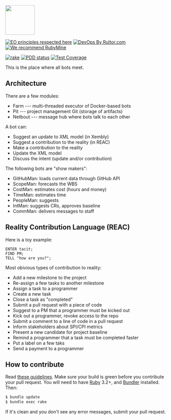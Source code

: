 <img src="https://www.zerocracy.com/logo.svg" width="92px" height="92px"/>

[![EO principles respected here](https://www.elegantobjects.org/badge.svg)](https://www.elegantobjects.org)
[![DevOps By Rultor.com](http://www.rultor.com/b/zerocracy/baza)](http://www.rultor.com/p/zerocracy/baza)
[![We recommend RubyMine](https://www.elegantobjects.org/rubymine.svg)](https://www.jetbrains.com/ruby/)

[![rake](https://github.com/zerocracy/baza/actions/workflows/rake.yml/badge.svg)](https://github.com/zerocracy/baza/actions/workflows/rake.yml)
[![PDD status](http://www.0pdd.com/svg?name=zerocracy/baza)](http://www.0pdd.com/p?name=zerocracy/baza)
[![Test Coverage](https://img.shields.io/codecov/c/github/zerocracy/baza.svg)](https://codecov.io/github/zerocracy/baza?branch=master)

This is the place where all bots meet.

## Architecture

There are a few modules:

  * Farm --- multi-threaded executor of Docker-based bots
  * Pit --- project management Git (storage of artifacts)
  * Netbout --- message hub where bots talk to each other

A bot can:

  * Suggest an update to XML model (in Xembly)
  * Suggest a contribution to the reality (in REAC)
  * Make a contribution to the reality
  * Update the XML model
  * Discuss the intent (update and/or contribution)

The following bots are "show makers":

  * GitHubMan: loads current data through GitHub API
  * ScopeMan: forecasts the WBS 
  * CostMan: estimates cost (hours and money)
  * TimeMan: estimates time
  * PeopleMan: suggests 
  * IntMan: suggests CRs, approves baseline
  * CommMan: delivers messages to staff

## Reality Contribution Language (REAC)

Here is a toy example:

```
ENTER tacit;
FIND PM;
TELL "how are you?";
```

Most obivious types of contribution to reality:

  * Add a new milestone to the project
  * Re-assign a few tasks to another milestone
  * Assign a task to a programmer
  * Create a new task
  * Close a task as "completed"
  * Submit a pull request with a piece of code
  * Suggest to a PM that a programmer must be kicked out
  * Kick out a programmer, revoke access to the repo
  * Submit a comment to a line of code in a pull request
  * Inform stakeholders about SPI/CPI metrics
  * Present a new candidate for project baseline
  * Remind a programmer that a task must be completed faster
  * Put a label on a few taks
  * Send a payment to a programmer

## How to contribute

Read [these guidelines](https://www.yegor256.com/2014/04/15/github-guidelines.html).
Make sure your build is green before you contribute
your pull request. You will need to have 
[Ruby](https://www.ruby-lang.org/en/) 3.2+,
and
[Bundler](https://bundler.io/) installed. Then:

```bash
$ bundle update
$ bundle exec rake
```

If it's clean and you don't see any error messages, submit your pull request.
